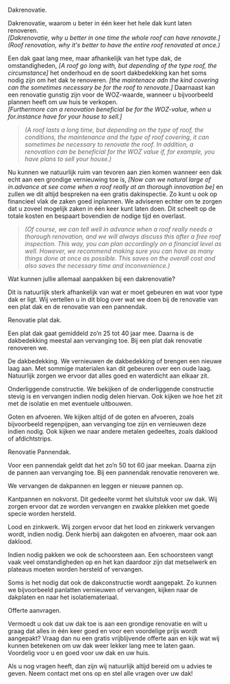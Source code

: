 Dakrenovatie.


Dakrenovatie, waarom u beter in één keer het hele dak kunt laten renoveren.  
*[Dakrenovatie, why u better in one time the whole roof can have renovate.]*
*(Roof renovation, why it's better to have the entire roof renovated at once.)*

Een dak gaat lang mee, maar afhankelijk van het type dak, de omstandigheden,
*[A roof go long with, but depending of the type roof, the circumstance]*
het onderhoud en de soort dakbedekking kan het soms nodig zijn om het dak te renoveren.
*[the maintenace adn the kind covering can the sometimes necessary be for the roof to renovate.]*
Daarnaast kan een renovatie gunstig zijn voor de WOZ-waarde, wanneer u bijvoorbeeld plannen heeft om uw huis te verkopen.  
*[Furthermore can a renovation beneficial be for the WOZ-value, when u for.instance have for your house to sell.]*
> *(A roof lasts a long time, but depending on the type of roof, the conditions,
> the maintenance and the type of roof covering, it can sometimes be necessary to renovate the roof.
> In addition, a renovation can be beneficial for the WOZ value if, for example, you have plans to sell your house.)*

Nu kunnen we natuurlijk ruim van tevoren aan zien komen wanneer een dak echt aan een grondige vernieuwing toe is,
*[Now can we natural large of in.advance at see come when a roof really at an thorough innovation be]*
en zullen we dit altijd bespreken na een gratis dakinspectie.
Zo kunt u ook op financieel vlak de zaken goed inplannen.
We adviseren echter om te zorgen dat u zoveel mogelijk zaken in één keer kunt laten doen.
Dit scheelt op de totale kosten en bespaart bovendien de nodige tijd en overlast.
> *(Of course, we can tell well in advance when a roof really needs a thorough renovation,
> and we will always discuss this after a free roof inspection.
> This way, you can plan accordingly on a financial level as well.
> However, we recommend making sure you can have as many things done at once as possible.
> This saves on the overall cost and also saves the necessary time and inconvenience.)*

Wat kunnen jullie allemaal aanpakken bij een dakrenovatie?

Dit is natuurlijk sterk afhankelijk van wat er moet gebeuren en wat voor type dak er ligt. Wij vertellen u in dit blog over wat we doen bij de renovatie van een plat dak en de renovatie van een pannendak.

Renovatie plat dak.

Een plat dak gaat gemiddeld zo’n 25 tot 40 jaar mee. Daarna is de dakbedekking meestal aan vervanging toe. Bij een plat dak renovatie renoveren we.

De dakbedekking. We vernieuwen de dakbedekking of brengen een nieuwe laag aan. Met sommige materialen kan dit gebeuren over een oude laag. Natuurlijk zorgen we ervoor dat alles goed en waterdicht aan elkaar zit.

Onderliggende constructie. We bekijken of de onderliggende constructie stevig is en vervangen indien nodig delen hiervan. Ook kijken we hoe het zit met de isolatie en met eventuele uitbouwen.

Goten en afvoeren. We kijken altijd of de goten en afvoeren, zoals bijvoorbeeld regenpijpen, aan vervanging toe zijn en vernieuwen deze indien nodig. Ook kijken we naar andere metalen gedeeltes, zoals daklood of afdichtstrips.

Renovatie Pannendak.

Voor een pannendak geldt dat het zo’n 50 tot 60 jaar meekan. Daarna zijn de pannen aan vervanging toe. Bij een pannendak renovatie renoveren we.

We vervangen de dakpannen en leggen er nieuwe pannen op.

Kantpannen en nokvorst. Dit gedeelte vormt het sluitstuk voor uw dak. Wij zorgen ervoor dat ze worden vervangen en zwakke plekken met goede specie worden hersteld.

Lood en zinkwerk. Wij zorgen ervoor dat het lood en zinkwerk vervangen wordt, indien nodig. Denk hierbij aan dakgoten en afvoeren, maar ook aan daklood.

Indien nodig pakken we ook de schoorsteen aan. Een schoorsteen vangt vaak veel omstandigheden op en het kan daardoor zijn dat metselwerk en plateaus moeten worden hersteld of vervangen.

Soms is het nodig dat ook de dakconstructie wordt aangepakt. Zo kunnen we bijvoorbeeld panlatten vernieuwen of vervangen, kijken naar de dakplaten en naar het isolatiemateriaal.

Offerte aanvragen.

Vermoedt u ook dat uw dak toe is aan een grondige renovatie en wilt u graag dat alles in één keer goed en voor een voordelige prijs wordt aangepakt? Vraag dan nu een gratis vrijblijvende offerte aan en kijk wat wij kunnen betekenen om uw dak weer lekker lang mee te laten gaan. Voordelig voor u en goed voor uw dak en uw huis.

Als u nog vragen heeft, dan zijn wij natuurlijk altijd bereid om u advies te geven. Neem contact met ons op en stel alle vragen over uw dak!
